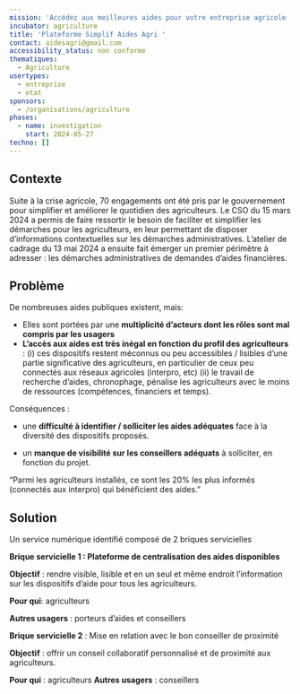 ```yaml
---
mission: 'Accédez aux meilleures aides pour votre entreprise agricole '
incubator: agriculture
title: 'Plateforme Simplif Aides Agri '
contact: aidesagri@gmail.com
accessibility_status: non conforme
thematiques:
  - Agriculture
usertypes:
  - entreprise
  - etat
sponsors:
  - /organisations/agriculture
phases:
  - name: investigation
    start: 2024-05-27
techno: []
---
```

## Contexte

Suite à la crise agricole, 70 engagements ont été pris par le gouvernement pour simplifier et améliorer le quotidien des agriculteurs. Le CSO du 15 mars 2024 a permis de faire ressortir le besoin de faciliter et simplifier les démarches pour les agriculteurs, en leur permettant de disposer d’informations contextuelles sur les démarches administratives. L’atelier de cadrage du 13 mai 2024 a ensuite fait émerger un premier périmètre à adresser : les démarches administratives de demandes d’aides financières. 
## Problème

De nombreuses aides publiques existent, mais: 

- Elles sont portées par une **multiplicité d’acteurs dont les rôles sont mal compris par les usagers**
- **L’accès aux aides est très inégal en fonction du profil des agriculteurs** : (i) ces dispositifs restent méconnus ou peu accessibles / lisibles d’une partie significative des agriculteurs, en particulier de ceux peu connectés aux réseaux agricoles (interpro, etc) (ii) le travail de recherche d’aides, chronophage, pénalise les agriculteurs avec le moins de ressources (compétences, financiers et temps).

Conséquences : 
* une **difficulté à identifier / solliciter les aides adéquates** face à la diversité des dispositifs proposés. 

* un **manque de visibilité sur les conseillers adéquats** à solliciter, en fonction du projet. 

“Parmi les agriculteurs installés, ce sont les 20% les plus informés (connectés aux interpro) qui bénéficient des aides.”



## Solution
Un service numérique identifié composé de 2 briques servicielles

**Brique servicielle 1 : Plateforme de centralisation des aides disponibles**

**Objectif** :  rendre visible, lisible et en un seul et même endroit l’information sur les dispositifs d’aide pour tous les agriculteurs.

**Pour qui**: agriculteurs

**Autres usagers** : porteurs d’aides et conseillers

**Brique servicielle 2** : Mise en relation avec le bon conseiller de proximité

**Objectif** : offrir un conseil collaboratif personnalisé et de proximité aux agriculteurs.

**Pour qui** : agriculteurs 
**Autres usagers** : conseillers
